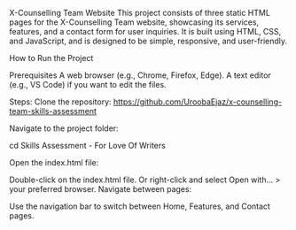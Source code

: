 X-Counselling Team Website
This project consists of three static HTML pages for the X-Counselling Team website, showcasing its services, features, and a contact form for user inquiries. It is built using HTML, CSS, and JavaScript, and is designed to be simple, responsive, and user-friendly.

How to Run the Project

Prerequisites
A web browser (e.g., Chrome, Firefox, Edge).
A text editor (e.g., VS Code) if you want to edit the files.

Steps:
Clone the repository: 
https://github.com/UroobaEjaz/x-counselling-team-skills-assessment

Navigate to the project folder:

cd Skills Assessment - For Love Of Writers

Open the index.html file:

Double-click on the index.html file.
Or right-click and select Open with... > your preferred browser.
Navigate between pages:

Use the navigation bar to switch between Home, Features, and Contact pages.
